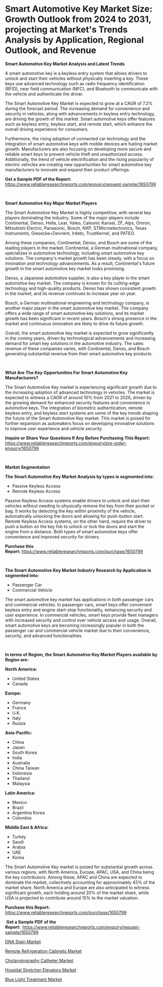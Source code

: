 <p><h1>Smart Automotive Key Market Size: Growth Outlook from 2024 to 2031, projecting at Market's Trends Analysis by Application, Regional Outlook, and Revenue</h1></p><p><strong>Smart Automotive Key Market Analysis and Latest Trends</strong></p>
<p><p>A smart automotive key is a keyless entry system that allows drivers to unlock and start their vehicles without physically inserting a key. These keys use advanced technology such as radio frequency identification (RFID), near field communication (NFC), and Bluetooth to communicate with the vehicle and authenticate the driver.</p><p>The Smart Automotive Key Market is expected to grow at a CAGR of 7.2% during the forecast period. The increasing demand for convenience and security in vehicles, along with advancements in keyless entry technology, are driving the growth of this market. Smart automotive keys offer features such as keyless entry, keyless start, and remote start, which enhance the overall driving experience for consumers.</p><p>Furthermore, the rising adoption of connected car technology and the integration of smart automotive keys with mobile devices are fueling market growth. Manufacturers are also focusing on developing more secure and reliable smart keys to prevent vehicle theft and unauthorized access. Additionally, the trend of vehicle electrification and the rising popularity of electric vehicles are creating new opportunities for smart automotive key manufacturers to innovate and expand their product offerings.</p></p>
<p><strong>Get a Sample PDF of the Report:&nbsp;</strong> <a href="https://www.reliableresearchreports.com/enquiry/request-sample/1650799">https://www.reliableresearchreports.com/enquiry/request-sample/1650799</a></p>
<p>&nbsp;</p>
<p><strong>Smart Automotive Key Major Market Players</strong></p>
<p><p>The Smart Automotive Key Market is highly competitive, with several key players dominating the industry. Some of the major players include Continental, Denso, Hella, Lear, Valeo, Calsonic Kansei, ZF, Alps, Omron, Mitsubishi Electric, Panasonic, Bosch, NXP, STMicroelectronics, Texas Instruments, Giesecke+Devrient, Irdeto, TrustKernel, and PATEO.</p><p>Among these companies, Continental, Denso, and Bosch are some of the leading players in the market. Continental, a German multinational company, specializes in automotive technology, including smart automotive key solutions. The company's market growth has been steady, with a focus on innovation and technology advancements. As a result, Continental's future growth in the smart automotive key market looks promising.</p><p>Denso, a Japanese automotive supplier, is also a key player in the smart automotive key market. The company is known for its cutting-edge technology and high-quality products. Denso has shown consistent growth in the market, and its revenue continues to increase year on year.</p><p>Bosch, a German multinational engineering and technology company, is another major player in the smart automotive key market. The company offers a wide range of smart automotive key solutions, and its market growth has been significant in recent years. Bosch's strong presence in the market and continuous innovation are likely to drive its future growth.</p><p>Overall, the smart automotive key market is expected to grow significantly in the coming years, driven by technological advancements and increasing demand for smart key solutions in the automotive industry. The sales revenue of these companies varies, with Continental, Denso, and Bosch generating substantial revenue from their smart automotive key products.</p></p>
<p>&nbsp;</p>
<p><strong>What Are The Key Opportunities For Smart Automotive Key Manufacturers?</strong></p>
<p><p>The Smart Automotive Key market is experiencing significant growth due to the increasing adoption of advanced technology in vehicles. The market is expected to witness a CAGR of around 10% from 2021 to 2026, driven by the growing demand for enhanced security features and convenience in automotive keys. The integration of biometric authentication, remote keyless entry, and keyless start systems are some of the key trends shaping the future of the Smart Automotive Key market. This market is poised for further expansion as automakers focus on developing innovative solutions to improve user experience and vehicle security.</p></p>
<p><strong>Inquire or Share Your Questions If Any Before Purchasing This Report:</strong> <a href="https://www.reliableresearchreports.com/enquiry/pre-order-enquiry/1650799">https://www.reliableresearchreports.com/enquiry/pre-order-enquiry/1650799</a></p>
<p>&nbsp;</p>
<p><strong>Market Segmentation</strong></p>
<p><strong>The Smart Automotive Key Market Analysis by types is segmented into:</strong></p>
<p><ul><li>Passive Keyless Access</li><li>Remote Keyless Access</li></ul></p>
<p><p>Passive Keyless Access systems enable drivers to unlock and start their vehicles without needing to physically remove the key from their pocket or bag. It works by detecting the key within proximity of the vehicle, automatically unlocking the doors and allowing for push-button start. Remote Keyless Access systems, on the other hand, require the driver to push a button on the key fob to unlock or lock the doors and start the engine from a distance. Both types of smart automotive keys offer convenience and improved security for drivers.</p></p>
<p><strong>Purchase this Report:&nbsp;</strong><a href="https://www.reliableresearchreports.com/purchase/1650799">https://www.reliableresearchreports.com/purchase/1650799</a></p>
<p>&nbsp;</p>
<p><strong>The Smart Automotive Key Market Industry Research by Application is segmented into:</strong></p>
<p><ul><li>Passenger Car</li><li>Commercial Vehicle</li></ul></p>
<p><p>The smart automotive key market has applications in both passenger cars and commercial vehicles. In passenger cars, smart keys offer convenient keyless entry and engine start-stop functionality, enhancing security and user experience. In commercial vehicles, smart keys provide fleet managers with increased security and control over vehicle access and usage. Overall, smart automotive keys are becoming increasingly popular in both the passenger car and commercial vehicle market due to their convenience, security, and advanced functionalities.</p></p>
<p>&nbsp;</p>
<p><strong>In terms of Region, the Smart Automotive Key Market Players available by Region are:</strong></p>
<p>
    <p> <strong> North America: </strong>
        <ul>
            <li>United States</li>
            <li>Canada</li>
        </ul>
        </p> 
    <p> <strong> Europe: </strong>
        <ul>
            <li>Germany</li>
            <li>France</li>
            <li>U.K.</li>
            <li>Italy</li>
            <li>Russia</li>
        </ul>
        </p> 
    <p> <strong> Asia-Pacific: </strong>
        <ul>
            <li>China</li>
            <li>Japan</li>
            <li>South Korea</li>
            <li>India</li>
            <li>Australia</li>
            <li>China Taiwan</li>
            <li>Indonesia</li>
            <li>Thailand</li>
            <li>Malaysia</li>
        </ul>
        </p> 
    <p> <strong> Latin America: </strong>
        <ul>
            <li>Mexico</li>
            <li>Brazil</li>
            <li>Argentina Korea</li>
            <li>Colombia</li>
        </ul>
        </p> 
    <p> <strong> Middle East & Africa: </strong>
        <ul>
            <li>Turkey</li>
            <li>Saudi</li>
            <li>Arabia</li>
            <li>UAE</li>
            <li>Korea</li>
        </ul>
    </p>
    </p>
<p><p>The Smart Automotive Key market is poised for substantial growth across various regions, with North America, Europe, APAC, USA, and China being the key contributors. Among these, APAC and China are expected to dominate the market, collectively accounting for approximately 45% of the market share. North America and Europe are also anticipated to witness significant growth, each holding around 20% of the market share, while USA is projected to contribute around 15% to the market valuation.</p></p>
<p><strong>Purchase this Report: </strong><a href="https://www.reliableresearchreports.com/purchase/1650799">https://www.reliableresearchreports.com/purchase/1650799</a></p>
<p>&nbsp;<strong>Get a Sample PDF of the Report:&nbsp;&nbsp;</strong><a href="https://www.reliableresearchreports.com/enquiry/request-sample/1650799">https://www.reliableresearchreports.com/enquiry/request-sample/1650799</a></p>
<p><strong></strong></p>
<p><p><a href="https://medium.com/@toneygrimes2023/dna-stain-market-trends-forecast-and-competitive-analysis-to-2031-948957131979">DNA Stain Market</a></p><p><a href="https://github.com/ruddyyedelwadw/Market-Research-Report-List-1/blob/main/remote-refrigeration-cabinets-market.md">Remote Refrigeration Cabinets Market</a></p><p><a href="https://medium.com/@toneygrimes2023/cholangiography-catheter-market-analysis-and-sze-forecasted-for-period-from-2024-to-2031-bbf71b9814c8">Cholangiography Catheter Market</a></p><p><a href="https://github.com/jaidynmorantestelletmjzya/Market-Research-Report-List-1/blob/main/hospital-stretcher-elevators-market.md">Hospital Stretcher Elevators Market</a></p><p><a href="https://medium.com/@toneygrimes2023/blue-light-treatment-market-insight-market-trends-growth-forecasted-from-2024-to-2031-1afa7b0a945e">Blue Light Treatment Market</a></p></p>